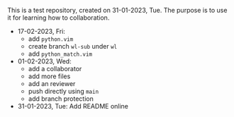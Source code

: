 This is a test repository, created on 31-01-2023, Tue. The purpose is to use
it for learning how to collaboration.

- 17-02-2023, Fri:
  - add `python.vim`
  - create branch `wl-sub` under `wl`
  - add `python_match.vim`
- 01-02-2023, Wed:
  - add a collaborator
  - add more files 
  - add an reviewer
  - push directly using `main`
  - add branch protection
- 31-01-2023, Tue: Add README online
